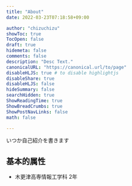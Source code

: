 ```yaml
---
title: "About"
date: 2022-03-23T07:18:58+09:00

author: "chizuchizu"
showToc: true
TocOpen: false
draft: true
hidemeta: false
comments: false
description: "Desc Text."
canonicalURL: "https://canonical.url/to/page"
disableHLJS: true # to disable highlightjs
disableShare: true
disableHLJS: false
hideSummary: false
searchHidden: true
ShowReadingTime: true
ShowBreadCrumbs: true
ShowPostNavLinks: false
math: false

---
```



いつか自己紹介を書きます

##  基本的属性

- 木更津高専情報工学科 2年

   